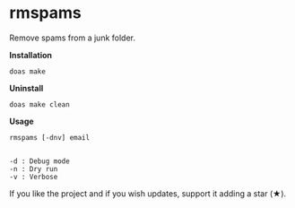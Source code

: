 <html>
<head>
<h1>rmspams</h1>
<p>Remove spams from a junk folder.</p>
</head>
<body>
<b>Installation</b>
<pre><code>doas make</code></pre>
<b>Uninstall</b>
<pre><code>doas make clean</code></pre>
<b>Usage</b>
<pre><code>rmspams [-dnv] email
<br>
-d : Debug mode
-n : Dry run
-v : Verbose</code></pre>
</body>
<footer>
If you like the project and if you wish updates, support it adding a star (★).
</footer>
</html>
